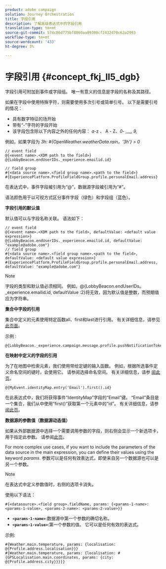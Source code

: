 ```yaml
---
product: adobe campaign
solution: Journey Orchestration
title: 字段引用
description: 了解高级表达式中的字段引用
translation-type: tm+mt
source-git-commit: 57dc86d775bf8860aa09300cf2432d70c62a2993
workflow-type: tm+mt
source-wordcount: '433'
ht-degree: 3%

---
```




# 字段引用 {#concept_fkj_ll5_dgb}

字段引用可附加到事件或字段组。 唯一有意义的信息是字段的名称及其路径。

如果在字段中使用特殊字符，则需要使用多次引号或简单引号。 以下是需要引号的情况：

* 具有数字特征的场开始
* 带有“-”字符的字段开始
* 该字段包含除以下内容之外的任何内容： _a_-z _、_ A _-_ Z、_0_- _,____, 9,_

例如，如果字段为 _3h_: _#{OpenWeather.weatherData.rain。&#39;3h&#39;} > 0_

```
// event field
@{<event name>.<XDM path to the field>}
@{LobbyBeacon.endUserIDs._experience.emailid.id}

// field group
#{<data source name>.<field group name>.<path to the field>}
#{ExperiencePlatform.ProfileFieldGroup.profile.personalEmail.address}
```

在表达式中，事件字段被引用为“@”，数据源字段被引用为“#”。

语法颜色用于以可视方式区分事件字段（绿色）和字段组（蓝色）。

**字段引用的默认值**

默认值可以与字段名称关联。 语法如下：

```
// event field
@{<event name>.<XDM path to the field>, defaultValue: <default value expression>}
@{LobbyBeacon.endUserIDs._experience.emailid.id, defaultValue: "example@adobe.com"}
// field group
#{<data source name>.<field group name>.<path to the field>, defaultValue: <default value expression>}
#{ExperiencePlatform.ProfileFieldGroup.profile.personalEmail.address, defaultValue: "example@adobe.com"}
```

>[!NOTE]
>
>字段的类型和默认值必须相同。 例如，@{LobbyBeacon.endUserIDs。_experience.emailid.id, defaultValue :2}将无效，因为默认值是整数，而预期值应为字符串。

**集合中字段的引用**

集合中定义的元素使用特定函数all、first和last进行引用。 有关详细信息，请参见[此页面](../expression/collection-management-functions.md)。

示例 :

```
@{LobbyBeacon._experience.campaign.message.profile.pushNotificationTokens.all()
```

**在映射中定义的字段的引用**

为了在地图中检索元素，我们使用带给定键的输入函数。 例如，根据所选事件定义命名空间的键时，会使用它。 请参阅选择命名空间。 有关详细信息，请参 [阅此页](../event/selecting-the-namespace.md)。

```
@{MyEvent.identityMap.entry('Email').first().id}
```

在此表达式中，我们将获得事件“IdentityMap”字段的“Email”键。 “Email”条目是一个集合，我们从中使用“first()”获取第一个元素中的“id”。 有关详细信息，请参 [阅此页](../expression/collection-management-functions.md)。

**数据源的参数值（数据源动态值）**

如果从外部数据源中选择一个需要调用参数的字段，则右侧会显示一个新选项卡，用于指定此参数。 请参阅[此页](../expression/expressionadvanced.md)。

For more complex use cases, if you want to include the parameters of the data source in the main expression, you can define their values using the keyword _params_. 参数可以是任何有效表达式，即使来自另一个数据源也可以是另一个参数。

>[!NOTE]
>
>在表达式中定义参数值时，右侧的选项卡消失。

使用以下语法：

```
#{<datasource>.<field group>.fieldName, params: {<params-1-name>: <params-1-value>, <params-2-name>: <params-2-value>}}
```

* **`<params-1-name>`**:数据源中第一个参数的确切名称。
* **`<params-1-value>`**:第一个参数的值。 它可以是任何有效的表达式。

示例:

```
#{Weather.main.temperature, params: {localisation: @{Profile.address.localisation}}}
#{Weather.main.temperature, params: {localisation: #{GPSLocalisation.main.coordinates, params: {city: @{Profile.address.city}}}}}
```
